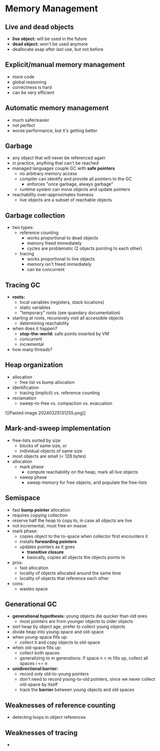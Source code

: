 # Memory Management

## Live and dead objects
- **live object:** will be used in the future
- **dead object:** won't be used anymore
- deallocate asap after last use, but not before

## Explicit/manual memory management
- more code
- global reasoning
- correctness is hard
- can be very efficient

## Automatic memory management
- much safer/easier
- not perfect
- worse performance, but it's getting better

## Garbage
- any object that will never be referenced again
- in practice, anything that can't be reached
- managed languages couple GC with **safe pointers**
    - no arbitrary memory access
    - compiler can identify and provide all pointers to the GC
        - enforces "once garbage, always garbage"
    - runtime system can move objects and update pointers
- reachability over-approximates liveness
    - live objects are a subset of reachable objects

## Garbage collection
- two types:
    - reference counting
        - works proportional to dead objects
        - memory freed immediately
        - cycles are problematic (2 objects pointing to each other)
    - tracing
        - works proportional to live objects
        - memory isn't freed immediately
        - can be concurrent

## Tracing GC
- **roots:**
    - local variables (registers, stack locations)
    - static variables
    - "temporary" roots (see quandary documentation)
- starting at roots, recursively visit all accessible objects
    - determining reachability
- when does it happen?
    - **stop-the-world:** safe points inserted by VM
    - concurrent
    - incremental
- how many threads?

## Heap organization
- allocation
    - free list vs bump allocation
- identification
    - tracing (implicit) vs. reference counting
- reclamation
    - sweep-to-free vs. compaction vs. evacuation

![[Pasted image 20240325131255.png]]
## Mark-and-sweep implementation
- free-lists sorted by size
    - blocks of same size, or
    - individual objects of same size
- most objects are small (< 128 bytes)
- allocation
    - mark phase
        - compute reachability on the heap, mark all live objects
    - sweep phase
        - sweep memory for free objects, and populate the free-lists

## Semispace
- fast **bump pointer** allocation
- requires copying collection
- reserve half the heap to copy to, in case all objects are live
- not incremental, must free en masse
- mark phase:
    - copies object to the to-space when collector first encounters it
    - installs **forwarding pointers**
    - updates pointers as it goes
        - **transitive closure**
        - basically, copies all objects the objects points to
- pros:
    - fast allocation
    - locality of objects allocated around the same time
    - locality of objects that reference each other
- cons:
    - wastes space

## Generational GC
- **generational hypothesis:** young objects die quicker than old ones
    - most pointers are from younger objects to older objects
- sort heap by object age, prefer to collect young objects
- divide heap into young-space and old-space
- when young-space fills up:
    - collect it and copy objects to old-space
- when old-space fills up:
    - collect both spaces
    - generalizing to m generations: if space n < m fills up, collect all spaces i <= n
- **unidirectional barrier:**
    - record only old-to-young pointers
    - don't need to record young-to-old pointers, since we never collect old-space by itself
    - track the **barrier** between young objects and old spaces

## Weaknesses of reference counting
- detecting loops in object references

## Weaknesses of tracing
- 